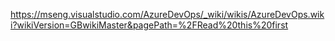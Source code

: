 https://mseng.visualstudio.com/AzureDevOps/_wiki/wikis/AzureDevOps.wiki?wikiVersion=GBwikiMaster&pagePath=%2FRead%20this%20first